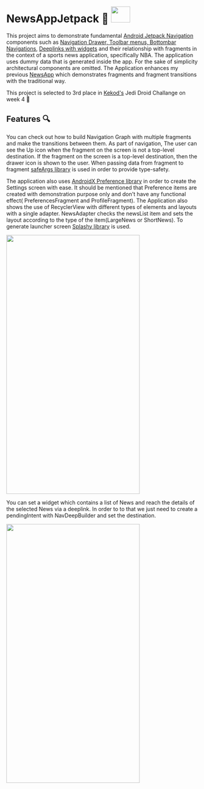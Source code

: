 # NewsAppJetpack :basketball: <img src="https://upload.wikimedia.org/wikipedia/it/thumb/a/a8/NBA_75th_anniversary_logo.svg.png/703px-NBA_75th_anniversary_logo.svg.png" width="50" height="42"/>

This project aims to demonstrate fundamental [Android Jetpack Navigation](https://developer.android.com/guide/navigation) components such as [Navigation Drawer, Toolbar menus, Bottombar Navigations](https://developer.android.com/guide/navigation/navigation-ui#create_a_toolbar), [Deeplinks with widgets](https://developer.android.com/guide/navigation/navigation-deep-link)
and their relationship with fragments in the context of a sports news application, specifically NBA. The application uses dummy data that is generated inside the app. For the sake of simplicity architectural components are omitted. The Application enhances my previous [NewsApp](https://github.com/canonall/NewsApp) which demonstrates fragments and fragment transitions with the traditional way.

This project is selected to 3rd place in [Kekod's](https://www.twitch.tv/kekod_) Jedi Droid Challange on week 4 :3rd_place_medal:

## Features :mag:

You can check out how to build Navigation Graph with multiple fragments and make the transitions between them. As part of navigation, The user can see the Up icon when the fragment on the screen is not a top-level destination. If the fragment on the screen is a top-level destination, then the drawer icon is shown to the user. When passing data from fragment to fragment [safeArgs library](https://developer.android.com/guide/navigation/navigation-pass-data) is used in order to provide type-safety.

The application also uses [AndroidX Preference library](https://developer.android.com/guide/topics/ui/settings) 
in order to create the Settings screen with ease. It should be mentioned that Preference items are created with demonstration purpose only and don't have any functional effect(
PreferencesFragment  and ProfileFragment). The Application also shows the use of RecyclerView with different types of elements and layouts with a single adapter. NewsAdapter checks the newsList item and sets the layout  according to the type of the item(LargeNews or ShortNews). To generate launcher screen [Splashy library](https://github.com/rahuldange09/Splashy) is used.

<img src="/NewsAppJetpack/navigation components.gif" width="350" height="680" />

You can set a widget which contains a list of News and reach the details of the selected News via a deeplink. In order to to that we just need to create a pendingIntent with NavDeepBuilder and set the destination.

<img src="/NewsAppJetpack/widget.gif" width="350" height="680" />


